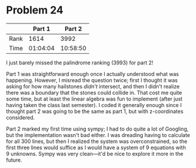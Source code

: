 # Problem 24
| | Part 1 | Part 2 |
|---|---|---|
| Rank | 1614 | 3992 |
| Time | 01:04:04 | 10:58:50 |

I just barely missed the palindrome ranking (3993) for part 2!

Part 1 was straightforward enough once I actually understood what was happening. However, I misread the question twice; first I thought it was asking for how many hailstones *didn't* intersect, and then I didn't realize there was a boundary that the stones could collide in. That cost me quite some time, but at least the linear algebra was fun to implement (after just having taken the class last semester). I coded it generally enough since I thought part 2 was going to be the same as part 1, but with z-coordinates considered.

Part 2 marked my first time using sympy; I had to do quite a lot of Googling, but the implementation wasn't bad either. I was dreading having to calculate for all 300 lines, but then I realized the system was overconstrained, so the first three lines would suffice as I would have a system of 9 equations with 9 unknowns. Sympy was very clean—it'd be nice to explore it more in the future.
